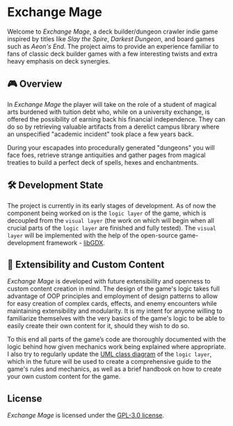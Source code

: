 # Exchange Mage

Welcome to *Exchange Mage*, a deck builder/dungeon crawler indie game inspired by titles like *Slay the Spire*, *Darkest Dungeon*, and board games such as *Aeon's End*. The project aims to provide an experience familiar to fans of classic deck builder games with a few interesting twists and extra heavy emphasis on deck synergies.

## 🎮 Overview

In *Exchange Mage* the player will take on the role of a student of magical arts burdened with tuition debt who, while on a university exchange, is offered the possibility of earning back his financial independence. They can do so by retrieving valuable artifacts from a derelict campus library where an unspecified "academic incident" took place a few years back.

During your escapades into procedurally generated "dungeons" you will face foes, retrieve strange antiquities and gather pages from magical treaties to build a perfect deck of spells, hexes and enchantments.

## 🛠️ Development State

The project is currently in its early stages of development. As of now the component being worked on is the `logic layer` of the game, which is decoupled from the `visual layer` (the work on which will begin when all crucial parts of the `logic layer` are finished and fully tested). The `visual layer` will be implemented with the help of the open-source game-development framework - [libGDX](https://github.com/libgdx/libgdx).

## 🧩 Extensibility and Custom Content

*Exchange Mage* is developed with future extensibility and openness to custom content creation in mind. The design of the game's logic  takes full advantage of OOP principles and employment of design patterns to allow for easy creation of complex cards, effects, and enemy encounters while maintaining extensibility and modularity. It is my intent for anyone willing to familiarize themselves with the very basics of the game's logic to be able to easily create their own content for it, should they wish to do so.

To this end all parts of the game’s code are thoroughly documented with the logic behind how given mechanics work being explained where appropriate. I also try to regularly update the [UML class diagram](https://github.com/k-kalita/exchange-mage/blob/dev_logic_layer/docs/class_diagram.svg) of the `logic layer`, which in the future will be used to create a comprehensive guide to the game's rules and mechanics, as well as a brief handbook on how to create your own custom content for the game.

## License

*Exchange Mage* is licensed under the [GPL-3.0 license](LICENSE).